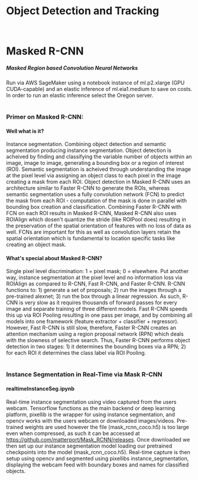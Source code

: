 # Object Detection and Tracking

<br />

# Masked R-CNN
##### Masked Region based Convolution Neural Networks
Run via AWS SageMaker using a notebook instance of ml.p2.xlarge (GPU CUDA-capable) and an elastic inference of ml.eia1.medium to save on costs. In order to run an elastic inference select the Oregon server.
<br />
<br />

### Primer on Masked R-CNN:

#### Well what is it?
Instance segmentation. Combining object detection and semantic segmentation producing instance segmentation. Object detection is acheived by finding and classifying the variable number of objects within an image, image to image, generating a bounding box or a region of interest (ROI). Semantic segmentation is acheived through understanding the image at the pixel level via assigning an object class to each pixel in the image creating a mask from each ROI. Object detection in Masked R-CNN uses an architecture similar to Faster R-CNN to generate the ROIs, whereas semantic segmentation uses a fully convolution network (FCN) to predict the mask from each ROI - computation of the mask is done in parallel with bounding box creation and classification. Combining Faster R-CNN with FCN on each ROI results in Masked R-CNN, Masked R-CNN also uses ROIAlign which dosen't quantize the stride (like ROIPool does) resulting in the preservation of the spatial orientation of features with no loss of data as well. FCNs are important for this as well as convolution layers retain the spatial orientation which is fundamental to location specific tasks like creating an object mask.
<br />

#### What's special about Masked R-CNN?
Single pixel level discrimination: 1 = pixel mask; 0 = elsewhere. Put another way, instance segmentation at the pixel level and no information loss via ROIAlign as compared to R-CNN, Fast R-CNN, and Faster R-CNN. R-CNN functions to: 1) generate a set of proposals; 2) run the images through a pre-trained alexnet; 3) run the box through a linear regression. As such, R-CNN is very slow as it requires thousands of forward passes for every image and separate training of three different models. Fast R-CNN speeds this up via ROI Pooling resulting in one pass per image, and by combining all models into one framework (feature extractor + classifier + regressor). However, Fast R-CNN is still slow, therefore, Faster R-CNN creates an attention mechanism using a region proposal network (RPN) which deals with the slowness of selective search. Thus, Faster R-CNN performs object detection in two stages: 1) it determines the bounding boxes via a RPN; 2) for each ROI it determines the class label via ROI Pooling.
<br />
<br />

### Instance Segmentation in Real-Time via Mask R-CNN
#### realtimeInstanceSeg.ipynb
Real-time instance segmentation using video captured from the users webcam. Tensorflow functions as the main backend or deep learning platform, pixellib is the wrapper for using instance segmentation, and opencv works with the users webcam or downloaded images/videos. Pre-trained weights are used however the file (mask_rcnn_coco.h5) is too large even when compressed, as such it can be accessed at https://github.com/matterport/Mask_RCNN/releases. Once downloaded we then set up our instance segmentation model loading our pretrained checkpoints into the model (mask_rcnn_coco.h5). Real-time capture is then setup using opencv and segmented using pixellibs instance_segmentation, displaying the webcam feed with boundary boxes and names for classified objects.

<br />
